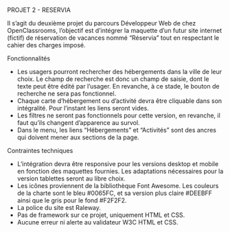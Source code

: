 ﻿PROJET 2 - RESERVIA


Il s’agit du deuxième projet du parcours Développeur Web de chez OpenClassrooms, l’objectif est d’intégrer la maquette d’un futur site internet (fictif) de réservation de vacances nommé “Réservia” tout en respectant le cahier des charges imposé.



Fonctionnalités
* Les usagers pourront rechercher des hébergements dans la ville de leur choix. Le champ de recherche est donc un champ de saisie, dont le texte peut être édité par l’usager. En revanche, à ce stade, le bouton de recherche ne sera pas fonctionnel.
* Chaque carte d’hébergement ou d’activité devra être cliquable dans son intégralité. Pour l’instant les liens seront vides.
* Les filtres ne seront pas fonctionnels pour cette version, en revanche, il faut qu’ils changent d’apparence au survol. 
* Dans le menu, les liens “Hébergements” et “Activités” sont des ancres qui doivent mener aux sections de la page.


Contraintes techniques
* L’intégration devra être responsive pour les versions desktop et mobile en fonction des maquettes fournies. Les adaptations nécessaires pour la version tablettes seront au libre choix.
* Les icônes proviennent de la bibliothèque Font Awesome. Les couleurs de la charte sont le bleu #0065FC, et sa version plus claire #DEEBFF ainsi que le gris pour le fond #F2F2F2.
* La police du site est Raleway.
* Pas de framework sur ce projet, uniquement HTML et CSS.
* Aucune erreur ni alerte au validateur W3C HTML et CSS.

